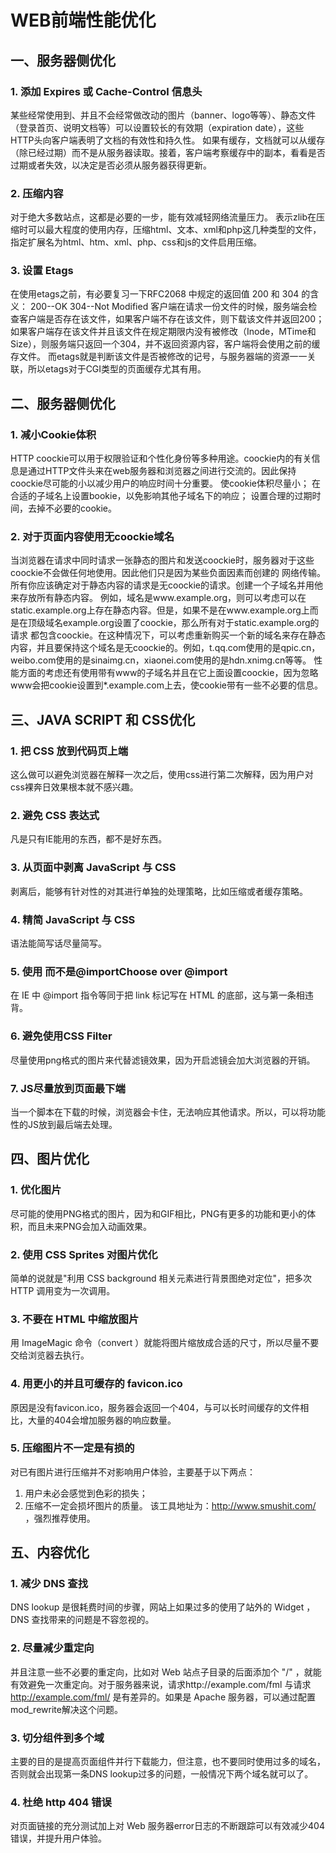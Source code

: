 WEB前端性能优化
===

## 一、服务器侧优化

### 1. 添加 Expires 或 Cache-Control 信息头

某些经常使用到、并且不会经常做改动的图片（banner、logo等等）、静态文件（登录首页、说明文档等）可以设置较长的有效期（expiration date），这些HTTP头向客户端表明了文档的有效性和持久性。
如果有缓存，文档就可以从缓存（除已经过期）而不是从服务器读取。接着，客户端考察缓存中的副本，看看是否过期或者失效，以决定是否必须从服务器获得更新。

<!--more-->

### 2. 压缩内容

对于绝大多数站点，这都是必要的一步，能有效减轻网络流量压力。
表示zlib在压缩时可以最大程度的使用内存，压缩html、文本、xml和php这几种类型的文件，指定扩展名为html、htm、xml、php、css和js的文件启用压缩。

### 3. 设置 Etags

在使用etags之前，有必要复习一下RFC2068 中规定的返回值 200 和 304 的含义：
200--OK
304--Not Modified
客户端在请求一份文件的时候，服务端会检查客户端是否存在该文件，如果客户端不存在该文件，则下载该文件并返回200；如果客户端存在该文件并且该文件在规定期限内没有被修改（Inode，MTime和Size），则服务端只返回一个304，并不返回资源内容，客户端将会使用之前的缓存文件。
而etags就是判断该文件是否被修改的记号，与服务器端的资源一一关联，所以etags对于CGI类型的页面缓存尤其有用。

## 二、服务器侧优化

### 1. 减小Cookie体积

HTTP coockie可以用于权限验证和个性化身份等多种用途。coockie内的有关信息是通过HTTP文件头来在web服务器和浏览器之间进行交流的。因此保持coockie尽可能的小以减少用户的响应时间十分重要。
使cookie体积尽量小；
在合适的子域名上设置bookie，以免影响其他子域名下的响应；
设置合理的过期时间，去掉不必要的cookie。

### 2. 对于页面内容使用无coockie域名

当浏览器在请求中同时请求一张静态的图片和发送coockie时，服务器对于这些coockie不会做任何地使用。因此他们只是因为某些负面因素而创建的 网络传输。所有你应该确定对于静态内容的请求是无coockie的请求。创建一个子域名并用他来存放所有静态内容。
例如，域名是www.example.org，则可以考虑可以在static.example.org上存在静态内容。但是，如果不是在www.example.org上而是在顶级域名example.org设置了coockie，那么所有对于static.example.org的请求 都包含coockie。在这种情况下，可以考虑重新购买一个新的域名来存在静态内容，并且要保持这个域名是无coockie的。例如，t.qq.com使用的是qpic.cn，weibo.com使用的是sinaimg.cn，xiaonei.com使用的是hdn.xnimg.cn等等。
性能方面的考虑还有使用带有www的子域名并且在它上面设置coockie，因为忽略www会把cookie设置到*.example.com上去，使cookie带有一些不必要的信息。

## 三、JAVA SCRIPT 和 CSS优化

### 1. 把 CSS 放到代码页上端

这么做可以避免浏览器在解释一次之后，使用css进行第二次解释，因为用户对css裸奔日效果根本就不感兴趣。

### 2. 避免 CSS 表达式

凡是只有IE能用的东西，都不是好东西。

### 3. 从页面中剥离 JavaScript 与 CSS

剥离后，能够有针对性的对其进行单独的处理策略，比如压缩或者缓存策略。

### 4. 精简 JavaScript 与 CSS

语法能简写话尽量简写。

### 5. 使用 <link> 而不是@importChoose <link> over @import

在 IE 中 @import 指令等同于把 link 标记写在 HTML 的底部，这与第一条相违背。

### 6. 避免使用CSS Filter

尽量使用png格式的图片来代替滤镜效果，因为开启滤镜会加大浏览器的开销。

### 7. JS尽量放到页面最下端

当一个脚本在下载的时候，浏览器会卡住，无法响应其他请求。所以，可以将功能性的JS放到最后端去处理。

## 四、图片优化

### 1. 优化图片

尽可能的使用PNG格式的图片，因为和GIF相比，PNG有更多的功能和更小的体积，而且未来PNG会加入动画效果。

### 2. 使用 CSS Sprites 对图片优化

简单的说就是"利用 CSS background 相关元素进行背景图绝对定位"，把多次HTTP 调用变为一次调用。

### 3. 不要在 HTML 中缩放图片

用 ImageMagic 命令（convert ）就能将图片缩放成合适的尺寸，所以尽量不要交给浏览器去执行。

### 4. 用更小的并且可缓存的 favicon.ico

原因是没有favicon.ico，服务器会返回一个404，与可以长时间缓存的文件相比，大量的404会增加服务器的响应数量。

### 5. 压缩图片不一定是有损的

对已有图片进行压缩并不对影响用户体验，主要基于以下两点：
1. 用户未必会感觉到色彩的损失；
2. 压缩不一定会损坏图片的质量。
该工具地址为：http://www.smushit.com/ ，强烈推荐使用。

## 五、内容优化

### 1. 减少 DNS 查找

DNS lookup 是很耗费时间的步骤，网站上如果过多的使用了站外的 Widget ，DNS 查找带来的问题是不容忽视的。

### 2. 尽量减少重定向

并且注意一些不必要的重定向，比如对 Web 站点子目录的后面添加个 "/" ，就能有效避免一次重定向。对于服务器来说，请求http://example.com/fml 与请求 http://example.com/fml/  是有差异的。如果是 Apache 服务器，可以通过配置mod_rewrite解决这个问题。

### 3. 切分组件到多个域

主要的目的是提高页面组件并行下载能力，但注意，也不要同时使用过多的域名，否则就会出现第一条DNS lookup过多的问题，一般情况下两个域名就可以了。

### 4. 杜绝 http 404 错误

对页面链接的充分测试加上对 Web 服务器error日志的不断跟踪可以有效减少404错误，并提升用户体验。
